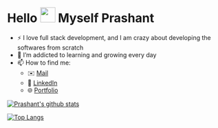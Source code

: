 # Hello <img src = "https://user-images.githubusercontent.com/63506466/163518998-7c05e2df-d20f-4731-ba24-8c54c287f621.gif" width="35"/> Myself Prashant

- :zap: I love full stack development, and I am crazy about developing the softwares from scratch
- 🌱 I’m addicted to learning and growing every day
- 📫 How to find me: 
  - :envelope: [Mail](prashantdwivedi194@gmail.com)
  - :office: [LinkedIn](https://www.linkedin.com/in/prasd/)
  - 🌐 [Portfolio](https://prashant-dwivedi.vercel.app/)

[![Prashant's github stats](https://github-readme-stats.vercel.app/api?username=Prashant-Dwivedi-08-01&count_private=true&show_icons=true&theme=radical&hide_rank=false)](https://github.com/Prashant-Dwivedi-08-01/github-readme-stats)   
    
[![Top Langs](https://github-readme-stats.vercel.app/api/top-langs/?username=Prashant-Dwivedi-08-01)](https://github.com/Prashant-Dwivedi-08-01/github-readme-stats) 
